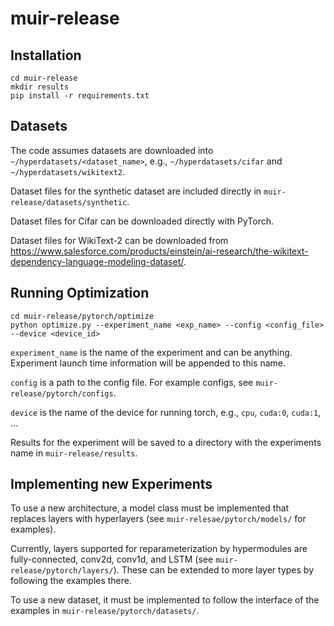 # muir-release


## Installation
```
cd muir-release
mkdir results
pip install -r requirements.txt
```

## Datasets

The code assumes datasets are downloaded into `~/hyperdatasets/<dataset_name>`, e.g., `~/hyperdatasets/cifar` and `~/hyperdatasets/wikitext2`.

Dataset files for the synthetic dataset are included directly in `muir-release/datasets/synthetic`.

Dataset files for Cifar can be downloaded directly with PyTorch.

Dataset files for WikiText-2 can be downloaded from https://www.salesforce.com/products/einstein/ai-research/the-wikitext-dependency-language-modeling-dataset/.

## Running Optimization

```
cd muir-release/pytorch/optimize
python optimize.py --experiment_name <exp_name> --config <config_file> --device <device_id>
```

`experiment_name` is the name of the experiment and can be anything. Experiment launch time information will be appended to this name.

`config` is a path to the config file. For example configs, see `muir-release/pytorch/configs`.

`device` is the name of the device for running torch, e.g., `cpu`, `cuda:0`, `cuda:1`, ...

Results for the experiment will be saved to a directory with the experiments name in `muir-release/results`.

## Implementing new Experiments

To use a new architecture, a model class must be implemented that replaces layers with hyperlayers (see `muir-relesae/pytorch/models/` for examples).

Currently, layers supported for reparameterization by hypermodules are fully-connected, conv2d, conv1d, and LSTM (see `muir-release/pytorch/layers/`). These can be extended to more layer types by following the examples there.

To use a new dataset, it must be implemented to follow the interface of the examples in `muir-release/pytorch/datasets/`.

